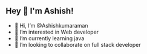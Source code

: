 
  
  ## Hey 👋 I'm Ashish!


- 👋 Hi, I’m @Ashishkumaraman
- 👀 I’m interested in Web developer
- 🌱 I’m currently learning java
- 💞️ I’m looking to collaborate on full stack developer


<!---
Ashishkumaraman/Ashishkumaraman is a ✨ special ✨ repository because its `README.md` (this file) appears on your GitHub profile.
You can click the Preview link to take a look at your changes.
--->
